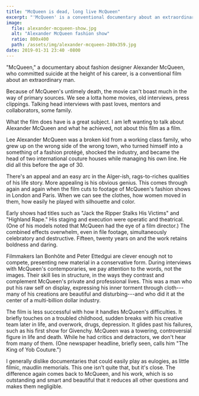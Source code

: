```yaml
---
title: "McQueen is dead, long live McQueen"
excerpt: "'McQueen' is a conventional documentary about an extraordinary man."
image:
  file: alexander-mcqueen-show.jpg
  alt: "Alexander McQueen fashion show"
  ratio: 800x400
  path: /assets/img/alexander-mcqueen-280x359.jpg
date: 2019-01-31 23:40 -0800
---
```


"McQueen," a documentary about fashion designer Alexander McQueen, who committed suicide at the height of his career, is a conventional film about an extraordinary man.

Because of McQueen's untimely death, the movie can't boast much in the way of primary sources. We see a lotta home movies, old interviews, press clippings. Talking head interviews with past loves, mentors and collaborators, some family.

What the film does have is a great subject. I am left wanting to talk about Alexander McQueen and what he achieved, not about this film as a film.

Lee Alexander McQueen was a broken kid from a working class family, who grew up on the wrong side of the wrong town, who turned himself into a something of a fashion protégé, shocked the industry, and became the head of two international couture houses while managing his own line. He did all this before the age of 30.

There's an appeal and an easy arc in the Alger-ish, rags-to-riches qualities of his life story. More appealing is his obvious genius. This comes through again and again when the film cuts to footage of McQueen's fashion shows in London and Paris. When we can see the clothes, how women moved in them, how easily he played with silhouette and color.

Early shows had titles such as "Jack the Ripper Stalks His Victims" and "Highland Rape." His staging and execution were operatic and theatrical. (One of his models noted that McQueen had the eye of a film director.) The combined effects overwhelm, even in file footage, simultaneously celebratory and destructive. Fifteen, twenty years on and the work retains boldness and daring.

Filmmakers Ian Bonhôte and Peter Ettedgui are clever enough not to compete, presenting new material in a conservative form. During interviews with McQueen's contemporaries, we pay attention to the words, not the images. Their skill lies in structure, in the ways they contrast and complement McQueen's private and professional lives. This was a man who put his raw self on display, expressing his inner torment through cloth---many of his creations are beautiful and disturbing---and who did it at the center of a multi-billion dollar industry.

The film is less successful with how it handles McQueen's difficulties. It briefly touches on a troubled childhood, sudden breaks with his creative team later in life, and overwork, drugs, depression. It glides past his failures, such as his first show for Givenchy. McQueen was a towering, controversial figure in life and death. While he had critics and detractors, we don't hear from many of them. (One newspaper headline, briefly seen, calls him "The King of Yob Couture.")

I generally dislike documentaries that could easily play as eulogies, as little filmic, maudlin memorials. This one isn't quite that, but it's close. The difference again comes back to McQueen, and his work, which is so outstanding and smart and beautiful that it reduces all other questions and makes them negligible.
